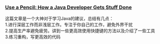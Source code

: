 ### [Use a Pencil: How a Java Developer Gets Stuff Done](https://blogs.oracle.com/use-a-pencil%3a-how-a-java-developer-gets-stuff-done)
这篇文章是一个大神对于学习Java的建议，总结有几点：  
1.进行深层工作而非浅层工作。专注于你自己的工作，避免外界干扰  
2.提高生产率避免疲劳。讲到一些更高效使用快捷键的方法以及介绍了一些工具  
3.练习重构，写更高效的代码
